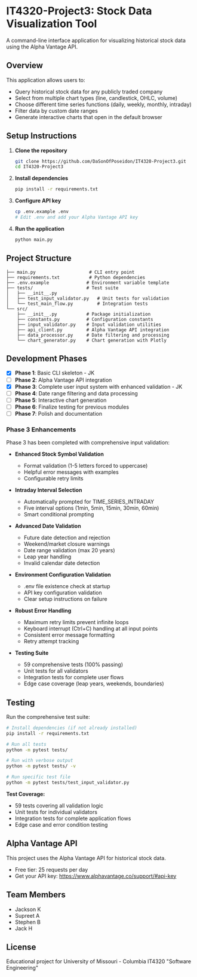 # IT4320-Project3: Stock Data Visualization Tool

A command-line interface application for visualizing historical stock data using the Alpha Vantage API.

## Overview

This application allows users to:
- Query historical stock data for any publicly traded company
- Select from multiple chart types (line, candlestick, OHLC, volume)
- Choose different time series functions (daily, weekly, monthly, intraday)
- Filter data by custom date ranges
- Generate interactive charts that open in the default browser

## Setup Instructions

1. **Clone the repository**
   ```bash
   git clone https://github.com/DaSonOfPoseidon/IT4320-Project3.git
   cd IT4320-Project3
   ```

2. **Install dependencies**
   ```bash
   pip install -r requirements.txt
   ```

3. **Configure API key** 
   ```bash
   cp .env.example .env
   # Edit .env and add your Alpha Vantage API key
   ```

4. **Run the application**
   ```bash
   python main.py
   ```

## Project Structure

```
├── main.py                    # CLI entry point
├── requirements.txt           # Python dependencies
├── .env.example              # Environment variable template
├── tests/                    # Test suite
│   ├── __init__.py
│   ├── test_input_validator.py   # Unit tests for validation
│   └── test_main_flow.py         # Integration tests
└── src/
    ├── __init__.py           # Package initialization
    ├── constants.py          # Configuration constants
    ├── input_validator.py    # Input validation utilities
    ├── api_client.py         # Alpha Vantage API integration
    ├── data_processor.py     # Date filtering and processing
    └── chart_generator.py    # Chart generation with Plotly
```

## Development Phases

- [x] **Phase 1**: Basic CLI skeleton - JK
- [ ] **Phase 2**: Alpha Vantage API integration
- [x] **Phase 3**: Complete user input system with enhanced validation - JK
- [ ] **Phase 4**: Date range filtering and data processing
- [ ] **Phase 5**: Interactive chart generation
- [ ] **Phase 6**: Finalize testing for previous modules
- [ ] **Phase 7**: Polish and documentation

### Phase 3 Enhancements

Phase 3 has been completed with comprehensive input validation:

- **Enhanced Stock Symbol Validation**
  - Format validation (1-5 letters forced to uppercase)
  - Helpful error messages with examples
  - Configurable retry limits

- **Intraday Interval Selection**
  - Automatically prompted for TIME_SERIES_INTRADAY
  - Five interval options (1min, 5min, 15min, 30min, 60min)
  - Smart conditional prompting

- **Advanced Date Validation**
  - Future date detection and rejection
  - Weekend/market closure warnings
  - Date range validation (max 20 years)
  - Leap year handling
  - Invalid calendar date detection

- **Environment Configuration Validation**
  - .env file existence check at startup
  - API key configuration validation
  - Clear setup instructions on failure

- **Robust Error Handling**
  - Maximum retry limits prevent infinite loops
  - Keyboard interrupt (Ctrl+C) handling at all input points
  - Consistent error message formatting
  - Retry attempt tracking

- **Testing Suite**
  - 59 comprehensive tests (100% passing)
  - Unit tests for all validators
  - Integration tests for complete user flows
  - Edge case coverage (leap years, weekends, boundaries)

## Testing

Run the comprehensive test suite:

```bash
# Install dependencies (if not already installed)
pip install -r requirements.txt

# Run all tests
python -m pytest tests/

# Run with verbose output
python -m pytest tests/ -v

# Run specific test file
python -m pytest tests/test_input_validator.py
```

**Test Coverage:**
- 59 tests covering all validation logic
- Unit tests for individual validators
- Integration tests for complete application flows
- Edge case and error condition testing

## Alpha Vantage API

This project uses the Alpha Vantage API for historical stock data.
- Free tier: 25 requests per day
- Get your API key: https://www.alphavantage.co/support/#api-key

## Team Members

- Jackson K
- Supreet A
- Stephen B
- Jack H

## License

Educational project for University of Missouri - Columbia IT4320 "Software Engineering"
